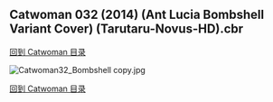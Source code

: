 ## Catwoman 032 (2014) (Ant Lucia Bombshell Variant Cover) (Tarutaru-Novus-HD).cbr


[回到 Catwoman 目录](https://github.com/alicewish/markdown/blob/master/series/Catwoman.md)


![Catwoman32_Bombshell copy.jpg](https://wx1.sinaimg.cn/large/6a9fdecagy1fq32z8e4izj21kw2f6b29.jpg)

[回到 Catwoman 目录](https://github.com/alicewish/markdown/blob/master/series/Catwoman.md)

